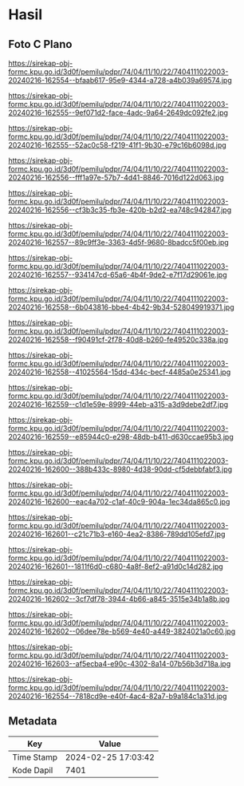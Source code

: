 # Hasil

## Foto C Plano

https://sirekap-obj-formc.kpu.go.id/3d0f/pemilu/pdpr/74/04/11/10/22/7404111022003-20240216-162554--bfaab617-95e9-4344-a728-a4b039a69574.jpg

https://sirekap-obj-formc.kpu.go.id/3d0f/pemilu/pdpr/74/04/11/10/22/7404111022003-20240216-162555--9ef071d2-face-4adc-9a64-2649dc092fe2.jpg

https://sirekap-obj-formc.kpu.go.id/3d0f/pemilu/pdpr/74/04/11/10/22/7404111022003-20240216-162555--52ac0c58-f219-41f1-9b30-e79c16b6098d.jpg

https://sirekap-obj-formc.kpu.go.id/3d0f/pemilu/pdpr/74/04/11/10/22/7404111022003-20240216-162556--fff1a97e-57b7-4d41-8846-7016d122d063.jpg

https://sirekap-obj-formc.kpu.go.id/3d0f/pemilu/pdpr/74/04/11/10/22/7404111022003-20240216-162556--cf3b3c35-fb3e-420b-b2d2-ea748c942847.jpg

https://sirekap-obj-formc.kpu.go.id/3d0f/pemilu/pdpr/74/04/11/10/22/7404111022003-20240216-162557--89c9ff3e-3363-4d5f-9680-8badcc5f00eb.jpg

https://sirekap-obj-formc.kpu.go.id/3d0f/pemilu/pdpr/74/04/11/10/22/7404111022003-20240216-162557--934147cd-65a6-4b4f-9de2-e7f17d29061e.jpg

https://sirekap-obj-formc.kpu.go.id/3d0f/pemilu/pdpr/74/04/11/10/22/7404111022003-20240216-162558--6b043816-bbe4-4b42-9b34-528049919371.jpg

https://sirekap-obj-formc.kpu.go.id/3d0f/pemilu/pdpr/74/04/11/10/22/7404111022003-20240216-162558--f90491cf-2f78-40d8-b260-fe49520c338a.jpg

https://sirekap-obj-formc.kpu.go.id/3d0f/pemilu/pdpr/74/04/11/10/22/7404111022003-20240216-162558--41025564-15dd-434c-becf-4485a0e25341.jpg

https://sirekap-obj-formc.kpu.go.id/3d0f/pemilu/pdpr/74/04/11/10/22/7404111022003-20240216-162559--c1d1e59e-8999-44eb-a315-a3d9debe2df7.jpg

https://sirekap-obj-formc.kpu.go.id/3d0f/pemilu/pdpr/74/04/11/10/22/7404111022003-20240216-162559--e85944c0-e298-48db-b411-d630ccae95b3.jpg

https://sirekap-obj-formc.kpu.go.id/3d0f/pemilu/pdpr/74/04/11/10/22/7404111022003-20240216-162600--388b433c-8980-4d38-90dd-cf5debbfabf3.jpg

https://sirekap-obj-formc.kpu.go.id/3d0f/pemilu/pdpr/74/04/11/10/22/7404111022003-20240216-162600--eac4a702-c1af-40c9-904a-1ec34da865c0.jpg

https://sirekap-obj-formc.kpu.go.id/3d0f/pemilu/pdpr/74/04/11/10/22/7404111022003-20240216-162601--c21c71b3-e160-4ea2-8386-789dd105efd7.jpg

https://sirekap-obj-formc.kpu.go.id/3d0f/pemilu/pdpr/74/04/11/10/22/7404111022003-20240216-162601--1811f6d0-c680-4a8f-8ef2-a91d0c14d282.jpg

https://sirekap-obj-formc.kpu.go.id/3d0f/pemilu/pdpr/74/04/11/10/22/7404111022003-20240216-162602--3cf7df78-3944-4b66-a845-3515e34b1a8b.jpg

https://sirekap-obj-formc.kpu.go.id/3d0f/pemilu/pdpr/74/04/11/10/22/7404111022003-20240216-162602--06dee78e-b569-4e40-a449-3824021a0c60.jpg

https://sirekap-obj-formc.kpu.go.id/3d0f/pemilu/pdpr/74/04/11/10/22/7404111022003-20240216-162603--af5ecba4-e90c-4302-8a14-07b56b3d718a.jpg

https://sirekap-obj-formc.kpu.go.id/3d0f/pemilu/pdpr/74/04/11/10/22/7404111022003-20240216-162554--7818cd9e-e40f-4ac4-82a7-b9a184c1a31d.jpg


## Metadata

| Key        | Value               |
| ---------- | ------------------- |
| Time Stamp | 2024-02-25 17:03:42 |
| Kode Dapil | 7401                |



